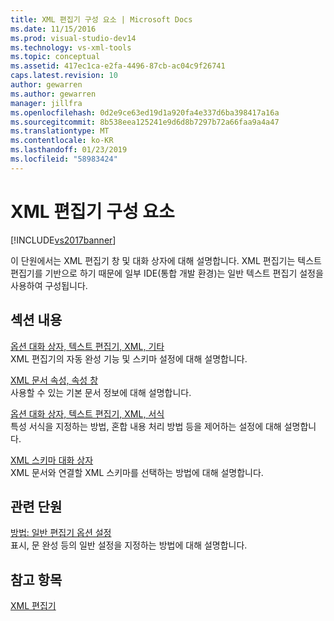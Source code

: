 ```yaml
---
title: XML 편집기 구성 요소 | Microsoft Docs
ms.date: 11/15/2016
ms.prod: visual-studio-dev14
ms.technology: vs-xml-tools
ms.topic: conceptual
ms.assetid: 417ec1ca-e2fa-4496-87cb-ac04c9f26741
caps.latest.revision: 10
author: gewarren
ms.author: gewarren
manager: jillfra
ms.openlocfilehash: 0d2e9ce63ed19d1a920fa4e337d6ba398417a16a
ms.sourcegitcommit: 8b538eea125241e9d6d8b7297b72a66faa9a4a47
ms.translationtype: MT
ms.contentlocale: ko-KR
ms.lasthandoff: 01/23/2019
ms.locfileid: "58983424"
---
```

# <a name="xml-editor-components"></a>XML 편집기 구성 요소
[!INCLUDE[vs2017banner](../includes/vs2017banner.md)]

  
이 단원에서는 XML 편집기 창 및 대화 상자에 대해 설명합니다. XML 편집기는 텍스트 편집기를 기반으로 하기 때문에 일부 IDE(통합 개발 환경)는 일반 텍스트 편집기 설정을 사용하여 구성됩니다.  
  
## <a name="in-this-section"></a>섹션 내용  
 [옵션 대화 상자, 텍스트 편집기, XML, 기타](../xml-tools/miscellaneous-xml-text-editor-options-dialog-box.md)  
 XML 편집기의 자동 완성 기능 및 스키마 설정에 대해 설명합니다.  
  
 [XML 문서 속성, 속성 창](../xml-tools/xml-document-properties-properties-window.md)  
 사용할 수 있는 기본 문서 정보에 대해 설명합니다.  
  
 [옵션 대화 상자, 텍스트 편집기, XML, 서식](../xml-tools/formatting-xml-text-editor-options-dialog-box.md)  
 특성 서식을 지정하는 방법, 혼합 내용 처리 방법 등을 제어하는 설정에 대해 설명합니다.  
  
 [XML 스키마 대화 상자](../xml-tools/xml-schemas-dialog-box.md)  
 XML 문서와 연결할 XML 스키마를 선택하는 방법에 대해 설명합니다.  
  
## <a name="related-sections"></a>관련 단원  
 [방법: 일반 편집기 옵션 설정](http://msdn.microsoft.com/704e4a7b-2162-4bed-8a47-f4f6ffec98c2)  
 표시, 문 완성 등의 일반 설정을 지정하는 방법에 대해 설명합니다.  
  
## <a name="see-also"></a>참고 항목  
 [XML 편집기](../xml-tools/xml-editor.md)
